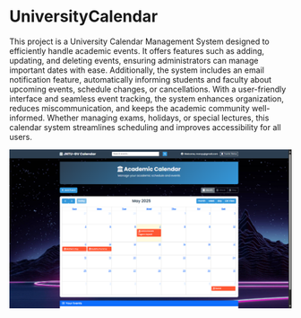 # UniversityCalendar
This project is a University Calendar Management System designed to efficiently handle academic events. It offers features such as adding, updating, and deleting events, ensuring administrators can manage important dates with ease. Additionally, the system includes an email notification feature, automatically informing students and faculty about upcoming events, schedule changes, or cancellations. With a user-friendly interface and seamless event tracking, the system enhances organization, reduces miscommunication, and keeps the academic community well-informed. Whether managing exams, holidays, or special lectures, this calendar system streamlines scheduling and improves accessibility for all users.

[![App Screenshot](./chidwi.png)](https://siddu6301.pythonanywhere.com/)
